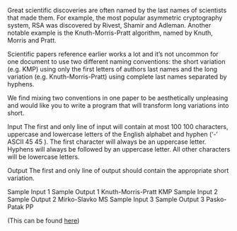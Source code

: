 Great scientific discoveries are often named by the last names of scientists that made them. For example, the most popular asymmetric cryptography system, RSA was discovered by Rivest, Shamir and Adleman. Another notable example is the Knuth-Morris-Pratt algorithm, named by Knuth, Morris and Pratt.

Scientific papers reference earlier works a lot and it’s not uncommon for one document to use two different naming conventions: the short variation (e.g. KMP) using only the first letters of authors last names and the long variation (e.g. Knuth-Morris-Pratt) using complete last names separated by hyphens.

We find mixing two conventions in one paper to be aesthetically unpleasing and would like you to write a program that will transform long variations into short.

Input
The first and only line of input will contain at most 100
100
 characters, uppercase and lowercase letters of the English alphabet and hyphen (‘-’ ASCII 45
45
). The first character will always be an uppercase letter. Hyphens will always be followed by an uppercase letter. All other characters will be lowercase letters.

Output
The first and only line of output should contain the appropriate short variation.

Sample Input 1	Sample Output 1
Knuth-Morris-Pratt
KMP
Sample Input 2	Sample Output 2
Mirko-Slavko
MS
Sample Input 3	Sample Output 3
Pasko-Patak
PP

(This can be found [here](https://open.kattis.com/problems/autori))